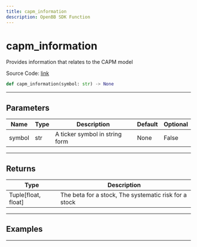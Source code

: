 ```yaml
---
title: capm_information
description: OpenBB SDK Function
---
```


# capm_information

Provides information that relates to the CAPM model

Source Code: [link](https://github.com/OpenBB-finance/OpenBBTerminal/tree/main/openbb_terminal/stocks/quantitative_analysis/factors_model.py#L80)

```python
def capm_information(symbol: str) -> None
```
---

## Parameters

| Name | Type | Description | Default | Optional |
| ---- | ---- | ----------- | ------- | -------- |
| symbol | str | A ticker symbol in string form | None | False |

---

## Returns

| Type | Description |
| ---- | ----------- |
| Tuple[float, float] | The beta for a stock, The systematic risk for a stock |

---

## Examples

---

